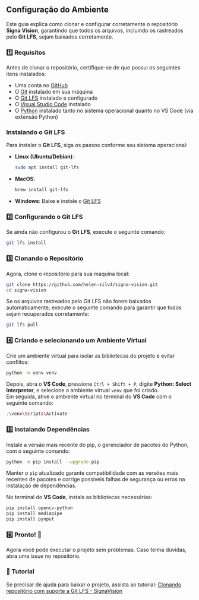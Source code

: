 ## Configuração do Ambiente

Este guia explica como clonar e configurar corretamente o repositório **Signa Vision**, garantindo que todos os arquivos, incluindo os rastreados pelo **Git LFS**, sejam baixados corretamente.

### 1️⃣ Requisitos
Antes de clonar o repositório, certifique-se de que possui os seguintes itens instalados:

- Uma conta no [GitHub](https://github.com/)
- O [Git](https://git-scm.com/downloads) instalado em sua máquina
- O [Git LFS](https://git-lfs.github.com/) instalado e configurado
- O [Visual Studio Code](https://code.visualstudio.com/) instalado
- O [Python](https://www.python.org/downloads/) instalado tanto no sistema operacional quanto no VS Code (via extensão Python)

### Instalando o Git LFS
Para instalar o **Git LFS**, siga os passos conforme seu sistema operacional:
- **Linux (Ubuntu/Debian)**:
  ```bash
  sudo apt install git-lfs
  ```
- **MacOS**:
  ```bash
  brew install git-lfs
  ```
- **Windows**:
  Baixe e instale o [Git LFS](https://git-lfs.github.com/)
  
### 2️⃣ Configurando o Git LFS

Se ainda não configurou o **Git LFS**, execute o seguinte comando:
```bash
git lfs install
```


### 3️⃣ Clonando o Repositório

Agora, clone o repositório para sua máquina local:
```bash
git clone https://github.com/helen-silv4/signa-vision.git
cd signa-vision
```
Se os arquivos rastreados pelo Git LFS não forem baixados automaticamente, execute o seguinte comando para garantir que todos sejam recuperados corretamente:
```bash
git lfs pull
```

### 4️⃣ Criando e selecionando um Ambiente Virtual

Crie um ambiente virtual para isolar as bibliotecas do projeto e evitar conflitos:
```bash
python -m venv venv
```
Depois, abra o **VS Code**, pressione `Ctrl + Shift + P`, digite **Python: Select Interpreter**, e selecione o ambiente virtual `venv` que foi criado.<br>
Em seguida, ative o ambiente virtual no terminal do **VS Code** com o seguinte comando:
```bash
.\venv\Scripts\Activate
```

### 5️⃣ Instalando Dependências
Instale a versão mais recente do pip, o gerenciador de pacotes do Python, com o seguinte comando:
```bash
python -m pip install --upgrade pip
```
Manter o `pip` atualizado garante compatibilidade com as versões mais recentes de pacotes e corrige possíveis falhas de segurança ou erros na instalação de dependências.

No terminal do **VS Code**, instale as bibliotecas necessárias:
```bash
pip install opencv-python
pip install mediapipe
pip install pynput
```

### 6️⃣ Pronto! 🎉
Agora você pode executar o projeto sem problemas. Caso tenha dúvidas, abra uma *issue* no repositório.

### 🔗 Tutorial
Se precisar de ajuda para baixar o projeto, assista ao tutorial:
[Clonando repositório com suporte a Git LFS - SignaVision](https://www.youtube.com/watch?v=TsR0uWyvNdk)